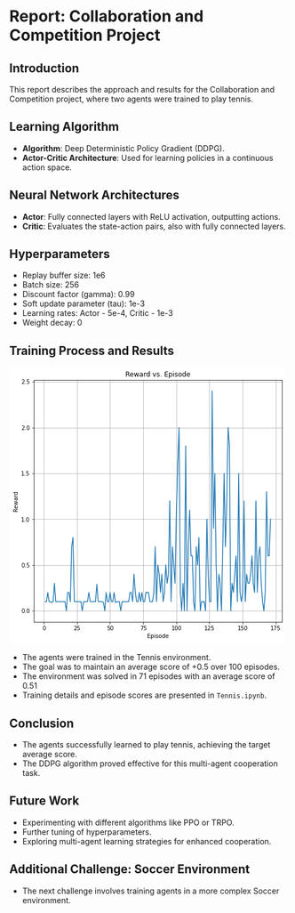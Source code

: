 # Report: Collaboration and Competition Project

## Introduction
This report describes the approach and results for the Collaboration and Competition project, where two agents were trained to play tennis.

## Learning Algorithm
- **Algorithm**: Deep Deterministic Policy Gradient (DDPG).
- **Actor-Critic Architecture**: Used for learning policies in a continuous action space.

## Neural Network Architectures
- **Actor**: Fully connected layers with ReLU activation, outputting actions.
- **Critic**: Evaluates the state-action pairs, also with fully connected layers.

## Hyperparameters
- Replay buffer size: 1e6
- Batch size: 256
- Discount factor (gamma): 0.99
- Soft update parameter (tau): 1e-3
- Learning rates: Actor - 5e-4, Critic - 1e-3
- Weight decay: 0

## Training Process and Results

![Results](results.png)
- The agents were trained in the Tennis environment.
- The goal was to maintain an average score of +0.5 over 100 episodes.
- The environment was solved in 71 episodes with an average score of 0.51
- Training details and episode scores are presented in `Tennis.ipynb`.


## Conclusion
- The agents successfully learned to play tennis, achieving the target average score.
- The DDPG algorithm proved effective for this multi-agent cooperation task.

## Future Work
- Experimenting with different algorithms like PPO or TRPO.
- Further tuning of hyperparameters.
- Exploring multi-agent learning strategies for enhanced cooperation.

## Additional Challenge: Soccer Environment
- The next challenge involves training agents in a more complex Soccer environment.
